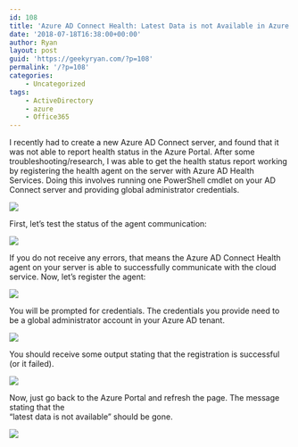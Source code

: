 ```yaml
---
id: 108
title: 'Azure AD Connect Health: Latest Data is not Available in Azure Portal'
date: '2018-07-18T16:38:00+00:00'
author: Ryan
layout: post
guid: 'https://geekyryan.com/?p=108'
permalink: '/?p=108'
categories:
    - Uncategorized
tags:
    - ActiveDirectory
    - azure
    - Office365
---
```


I recently had to create a new Azure AD Connect server, and found that it was not able to report health status in the Azure Portal. After some troubleshooting/research, I was able to get the health status report working by registering the health agent on the server with Azure AD Health Services. Doing this involves running one PowerShell cmdlet on your AD Connect server and providing global administrator credentials. <span style="text-align: center;"> </span>

[![](https://geekyryan.com/wp-content/uploads/2018/07/2018-07-18_12h23_56.png)](https://geekyryan.com/wp-content/uploads/2018/07/2018-07-18_12h23_56.png)

First, let’s test the status of the agent communication:

[![](https://geekyryan.com/wp-content/uploads/2018/07/2018-07-18_12h23_19.png)](https://geekyryan.com/wp-content/uploads/2018/07/2018-07-18_12h23_19.png)

If you do not receive any errors, that means the Azure AD Connect Health agent on your server is able to successfully communicate with the cloud service. Now, let’s register the agent:

[![](https://geekyryan.com/wp-content/uploads/2018/07/2018-07-18_12h23_05.png)](https://geekyryan.com/wp-content/uploads/2018/07/2018-07-18_12h23_05.png)

You will be prompted for credentials. The credentials you provide need to be a global administrator account in your Azure AD tenant.

[![](https://geekyryan.com/wp-content/uploads/2018/07/2018-07-18_12h23_42.png)](https://geekyryan.com/wp-content/uploads/2018/07/2018-07-18_12h23_42.png)

You should receive some output stating that the registration is successful (or it failed).

[![](https://geekyryan.com/wp-content/uploads/2018/07/2018-07-18_12h25_20.png)](https://geekyryan.com/wp-content/uploads/2018/07/2018-07-18_12h25_20.png)

 Now, just go back to the Azure Portal and refresh the page. The message stating that the  
“latest data is not available” should be gone.

[![](https://geekyryan.com/wp-content/uploads/2018/07/2018-07-18_12h36_42.png)](https://geekyryan.com/wp-content/uploads/2018/07/2018-07-18_12h36_42.png)